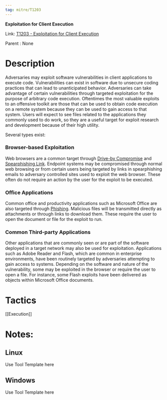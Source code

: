```yaml
---
tag: mitre/T1203
---
```


**Exploitation for Client Execution**

Link: [T1203 - Exploitation for Client Execution](https://attack.mitre.org/techniques/T1203)

Parent : None


# Description

Adversaries may exploit software vulnerabilities in client applications to execute code. Vulnerabilities can exist in software due to unsecure coding practices that can lead to unanticipated behavior. Adversaries can take advantage of certain vulnerabilities through targeted exploitation for the purpose of arbitrary code execution. Oftentimes the most valuable exploits to an offensive toolkit are those that can be used to obtain code execution on a remote system because they can be used to gain access to that system. Users will expect to see files related to the applications they commonly used to do work, so they are a useful target for exploit research and development because of their high utility.

Several types exist:

### Browser-based Exploitation

Web browsers are a common target through [Drive-by Compromise](https://attack.mitre.org/techniques/T1189) and [Spearphishing Link](https://attack.mitre.org/techniques/T1566/002). Endpoint systems may be compromised through normal web browsing or from certain users being targeted by links in spearphishing emails to adversary controlled sites used to exploit the web browser. These often do not require an action by the user for the exploit to be executed.

### Office Applications

Common office and productivity applications such as Microsoft Office are also targeted through [Phishing](https://attack.mitre.org/techniques/T1566). Malicious files will be transmitted directly as attachments or through links to download them. These require the user to open the document or file for the exploit to run.

### Common Third-party Applications

Other applications that are commonly seen or are part of the software deployed in a target network may also be used for exploitation. Applications such as Adobe Reader and Flash, which are common in enterprise environments, have been routinely targeted by adversaries attempting to gain access to systems. Depending on the software and nature of the vulnerability, some may be exploited in the browser or require the user to open a file. For instance, some Flash exploits have been delivered as objects within Microsoft Office documents.

# Tactics


[[Execution]]


# Notes:

## Linux

Use Tool Template here

## Windows

Use Tool Template here